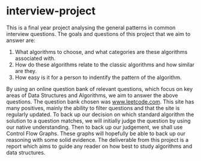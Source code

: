 # interview-project
This is a final year project analysing the general patterns in common interview questions. 
The goals and questions of this project that we aim to answer are:
1) What algorithms to choose, and what categories are
these algorithms associated with.
2) How do these algorithms relate to the classic algorithms
and how similar are they.
3) How easy is it for a person to indentify the pattern of
the algorithm.

By using an online question bank of relevant questions, which focus on key areas of Data Structures and Algorithms, we aim to answer the above questions. The question bank chosen was www.leetcode.com. This site has many positives, mainly the ability to filter questions and that the site is regularly updated. 
To back up our decision on which standard algorithm the solution to a question matches, we will initially judge the question by using our native understanding. Then to back up our judgement, we shall use Control Flow Graphs. These graphs will hopefully be able to back up our reasoning with some solid evidence.
The deliverable from this project is a report which aims to guide any reader on how best to study algorithms and data structures.
